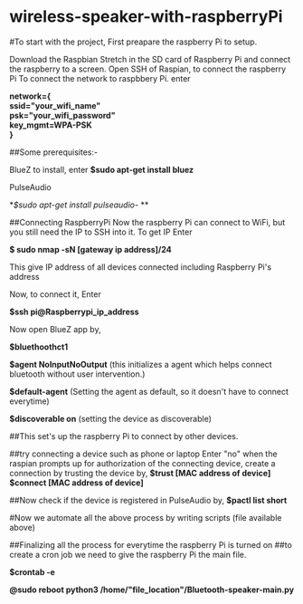 # wireless-speaker-with-raspberryPi  
#To start with the project, First preapare the raspberry Pi to setup.

Download the Raspbian Stretch in the SD card of Raspberry Pi and connect the raspberry to a screen.
Open SSH of Raspian, to connect the raspberry Pi 
To connect the network to raspbbery Pi. enter 

**network={  
ssid="your_wifi_name"  
psk="your_wifi_password"  
key_mgmt=WPA-PSK  
}**  

##Some prerequisites:-

BlueZ
to install, enter
**$sudo apt-get install bluez**

PulseAudio

**$sudo apt-get install pulseaudio-* **

##Connecting RaspberryPi
Now the raspberry Pi can connect to WiFi, but you still need the IP to SSH into it. To get IP Enter

**$ sudo nmap -sN [gateway ip address]/24**

This give IP address of all devices connected including Raspberry Pi's address

Now, to connect it, Enter

**$ssh pi@Raspberrypi_ip_address**

Now open BlueZ app by,

**$bluethoothct1**  

**$agent NoInputNoOutput**
(this initializes a agent which helps connect bluetooth without user intervention.)

**$default-agent**
(Setting the agent as default, so it doesn't have to connect everytime)

**$discoverable on**
(setting the device as discoverable)

##This set's up the raspberry Pi to connect by other devices.

##try connecting a device such as phone or laptop
 Enter "no" when the raspian prompts up for authorization of the connecting device, create a connection by trusting the device by,
**$trust [MAC address of device]
$connect [MAC address of device]**

##Now check if the device is registered in PulseAudio by,
**$pactl list short**

#Now we automate all the above process by writing scripts (file available above) 

##Finalizing all the process for everytime the raspberry Pi is turned on
##to create a cron job we need to give the raspberry Pi the main file.

**$crontab -e**

**@sudo reboot python3 /home/"file_location"/Bluetooth-speaker-main.py**




